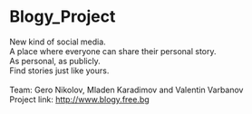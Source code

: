 # Blogy_Project
New kind of social media.<br>
A place where everyone can share their personal story.<br>
As personal, as publicly.<br>
Find stories just like yours.<br><br>
Team: Gero Nikolov, Mladen Karadimov and Valentin Varbanov<br>
Project link: http://www.blogy.free.bg
